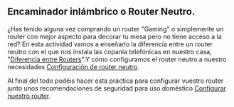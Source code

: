 ## Encaminador inlámbrico o Router Neutro.

¿Has tenido alguna vez comprando un router "Gaming" o simplemente un router con mejor aspecto para decorar tu mesa pero no tiene acceso a la red? En esta actividad vamos a enseñarlo la diferencia entre un router neutro con el que nos instala las copanía telefónicas en nuestro casa, "[Diferencia entre Routers](ActividadRQ5.1.md)".Y cómo configuramos el router neutro a nuestro necesidades [Configuración de router neutro](ActividadRQ5.2.md).

Al final del todo podéis hacer esta práctica para configurar vuestro router junto unos recomendaciones de seguridad para uso doméstico
[Configurar nuestro router](ActividadRQ5.3.md).


